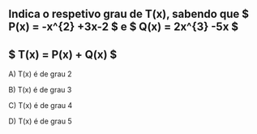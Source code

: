 ## Indica o respetivo grau de T(x), sabendo que $ P(x) = -x^{2} +3x-2 $ e $ Q(x) = 2x^{3} -5x $ 

##  $ T(x) = P(x) + Q(x) $

A)  T(x) é de grau 2  

B)  T(x) é de grau 3  

C)  T(x) é de grau 4  

D)  T(x) é de grau 5  